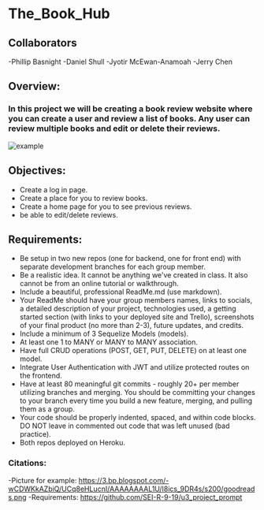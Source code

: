# The_Book_Hub

## Collaborators

-Phillip Basnight
-Daniel Shull
-Jyotir McEwan-Anamoah
-Jerry Chen

## Overview:

### In this project we will be creating a book review website where you can create a user and review a list of books. Any user can review multiple books and edit or delete their reviews.

![example](https://3.bp.blogspot.com/-wCDWKkAZbiQ/UCq8eHLucnI/AAAAAAAAL1U/I8ics_9DR4s/s200/goodreads.png)

## Objectives:

- Create a log in page.
- Create a place for you to review books.
- Create a home page for you to see previous reviews.
- be able to edit/delete reviews.

## Requirements:

- Be setup in two new repos (one for backend, one for front end) with separate development branches for each group member.
- Be a realistic idea. It cannot be anything we've created in class. It also cannot be from an online tutorial or walkthrough.
- Include a beautiful, professional ReadMe.md (use markdown).
- Your ReadMe should have your group members names, links to socials, a detailed description of your project, technologies used, a getting started section (with links to your deployed site and Trello), screenshots of your final product (no more than 2-3), future updates, and credits.
- Include a minimum of 3 Sequelize Models (models).
- At least one 1 to MANY or MANY to MANY association.
- Have full CRUD operations (POST, GET, PUT, DELETE) on at least one model.
- Integrate User Authentication with JWT and utilize protected routes on the frontend.
- Have at least 80 meaningful git commits - roughly 20+ per member utilizing branches and merging. You should be committing your changes to your branch every time you build a new feature, merging, and pulling them as a group.
- Your code should be properly indented, spaced, and within code blocks. DO NOT leave in commented out code that was left unused (bad practice).
- Both repos deployed on Heroku.

### Citations:

-Picture for example: https://3.bp.blogspot.com/-wCDWKkAZbiQ/UCq8eHLucnI/AAAAAAAAL1U/I8ics_9DR4s/s200/goodreads.png
-Requirements: https://github.com/SEI-R-9-19/u3_project_prompt

